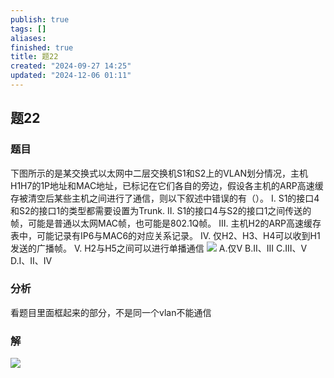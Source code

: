 ```yaml
---
publish: true
tags: []
aliases: 
finished: true
title: 题22
created: "2024-09-27 14:25"
updated: "2024-12-06 01:11"
---
```

## 题22
### 题目
下图所示的是某交换式以太网中二层交换机S1和S2上的VLAN划分情况，主机H1H7的1P地址和MAC地址，已标记在它们各自的旁边，假设各主机的ARP高速缓存被清空后某些主机之间进行了通信，则以下叙述中错误的有（）。
I. S1的接口4和S2的接口1的类型都需要设置为Trunk.
II. S1的接口4与S2的接口1之间传送的帧，可能是普通以太网MAC帧，也可能是802.1Q帧。
III. 主机H2的ARP高速缓存表中，可能记录有IP6与MAC6的对应关系记录。
IV. 仅H2、H3、H4可以收到H1发送的广播帧。
V. H2与H5之间可以进行单播通信
![](https://img.hwenyi.tech/202409272222811.webp)
A.仅V
B.II、III
C.III、V
D.I、II、IV
### 分析
看题目里面框起来的部分，不是同一个vlan不能通信
### 解
![](https://img.hwenyi.tech/202411211047291.webp)
